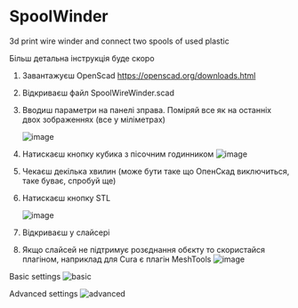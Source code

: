 # SpoolWinder
3d print wire winder and connect two spools of used plastic

Більш детальна інструкція буде скоро

1. Завантажуєш OpenScad https://openscad.org/downloads.html
2. Відкриваєш файл SpoolWireWinder.scad
3. Вводиш параметри на панелі зправа. Поміряй все як на останніх двох зображеннях (все у міліметрах)
   
   ![image](https://github.com/rsayko/SpoolWinder/assets/33004022/b89b4180-aef9-4188-adfd-30f25611eea1)

5. Натискаєш кнопку кубика з пісочним годинником
   ![image](https://github.com/rsayko/SpoolWinder/assets/33004022/702fb9a2-c4a6-475f-b9a8-994234c11f33)

6. Чекаєш декілька хвилин (може бути таке що ОпенСкад виключиться, таке буває, спробуй ще)
7. Натискаєш кнопку STL

   ![image](https://github.com/rsayko/SpoolWinder/assets/33004022/a5136503-402a-4d1b-ade2-2faf71ad31d8)
9. Відкриваєш у слайсері
10. Якщо слайсей не підтримує розєднання обєкту то скористайся плагіном, наприклад для Cura є плагін MeshTools
![image](https://github.com/rsayko/SpoolWinder/assets/33004022/5c6ef114-95bc-4a1d-9b44-5097b79da26b)

Basic settings
![basic](https://github.com/rsayko/SpoolWinder/assets/33004022/a6ab81fa-9077-4e14-824a-383cd2abf5df)

Advanced settings
![advanced](https://github.com/rsayko/SpoolWinder/assets/33004022/a2cc88d6-b07e-47f5-944d-ff9b1d483a8a)
